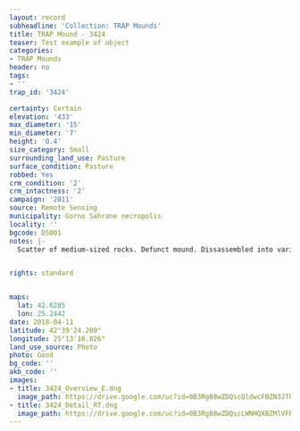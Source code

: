```yaml
---
layout: record
subheadline: 'Collection: TRAP Mounds'
title: TRAP Mound - 3424
teaser: Test example of object
categories:
- TRAP Mounds
header: no
tags:
- ''
trap_id: '3424'

certainty: Certain
elevation: '433'
max_diameter: '15'
min_diameter: '7'
height: '0.4'
size_category: Small
surrounding_land_use: Pasture
surface_condition: Pasture
robbed: Yes
crm_condition: '2'
crm_intactness: '2'
campaign: '2011'
source: Remote Sensing
municipality: Gorno Sahrane necropolis
locality: ''
bgcode: DS001
notes: |-
  Scatter of medium-sized rocks. Defunct mound. Dissassembled into various piles.


rights: standard


maps:
  lat: 42.6285
  lon: 25.2442
date: 2018-04-11
latitude: 42°39'24.209"
longitude: 25°13'16.026"
land_use_source: Photo
photo: Good
bg_code: ''
akb_code: ''
images:
- title: 3424_Overview_E.dng
  image_path: https://drive.google.com/uc?id=0B3Rg88wZDQscQldwcFBZN3JTOVk
- title: 3424_Detail_RT.dng
  image_path: https://drive.google.com/uc?id=0B3Rg88wZDQscLWNHQXBZMlVFbHM
---
```

